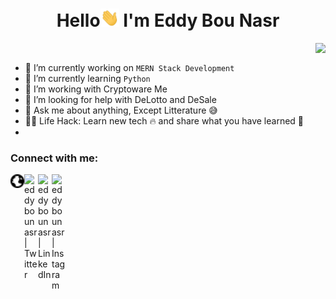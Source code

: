 <h1 align="center">Hello<img src="https://raw.githubusercontent.com/ABSphreak/ABSphreak/master/gifs/Hi.gif" width="30px"> I'm Eddy Bou Nasr</h1>

<!--
**eddybounasr/eddybounasr** is a ✨ _special_ ✨ repository because its `README.md` (this file) appears on your GitHub profile. 
Here are some ideas to get you started: -->

<img align="right" src="https://i.pinimg.com/originals/18/a4/94/18a4949fc9c8067172d3b96e302e7097.gif" height="250"/>

 <br/>
 
- 🔭 I’m currently working on `MERN Stack Development`
- 🌱 I’m currently learning `Python`
- 👯 I’m working with Cryptoware Me
- 🤔 I’m looking for help with DeLotto and DeSale
- 💬 Ask me about anything, Except Litterature :sweat_smile:
- 👨‍💻 Life Hack: Learn new tech :fire: and share what you have learned :tada:
- 
### Connect with me:
[<img align="left" alt="Portfolio" width="22px" src="https://raw.githubusercontent.com/iconic/open-iconic/master/svg/globe.svg" />][website]
[<img align="left" alt="eddybounasr | Twitter" width="22px" src="https://cdn.jsdelivr.net/npm/simple-icons@v3/icons/twitter.svg" />][twitter]
[<img align="left" alt="eddybounasr | LinkedIn" width="22px" src="https://cdn.jsdelivr.net/npm/simple-icons@v3/icons/linkedin.svg" />][linkedin]
[<img align="left" alt="eddybounasr | Instagram" width="22px" src="https://cdn.jsdelivr.net/npm/simple-icons@v3/icons/instagram.svg" />][instagram]
<br />

[website]: https://eddybounasr.github.io/portfolio
[twitter]: https://twitter.com/Edmondbn91
[instagram]: https://www.instagram.com/eddybounasr/
[linkedin]: https://www.linkedin.com/in/fullstack-edmond/
